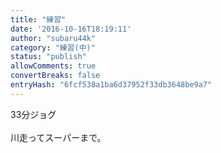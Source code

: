 ```yaml
---
title: "練習"
date: '2016-10-16T18:19:11'
author: "subaru44k"
category: "練習(中)"
status: "publish"
allowComments: true
convertBreaks: false
entryHash: "6fcf538a1ba6d37952f33db3648be9a7"
---
```

33分ジョグ<br>
<br>
川走ってスーパーまで。
